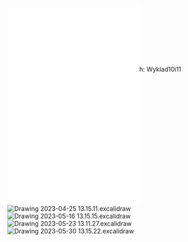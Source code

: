 
![Notatki do wykładów 10 i 11](Notatki/Semestr%202/Fizyka%201.1A/Wyk%C5%82ady/Wyk%C5%82ad%208/Notatki%20do%20wyk%C5%82ad%C3%B3w%2010%20i%2011.pdf)h: Wyklad10i11
![Elementy Optyczne - Konrad Kłoniecki](Notatki/Semestr%202/Fizyka%201.1A/Wyk%C5%82ady/Wyk%C5%82ad%208/Elementy%20Optyczne%20-%20Konrad%20K%C5%82oniecki.pdf)![soczewki grube](Notatki/Semestr%202/Fizyka%201.1A/Wyk%C5%82ady/Wyk%C5%82ad%208/soczewki%20grube.pdf)![Drawing 2023-04-25 13.15.11.excalidraw](Notatki/Semestr%202/Fizyka%201.1A/Wyk%C5%82ady/Wyk%C5%82ad%208/Drawing%202023-04-25%2013.15.11.excalidraw.svg)![Drawing 2023-05-16 13.15.15.excalidraw](Notatki/Semestr%202/Fizyka%201.1A/Wyk%C5%82ady/Wyk%C5%82ad%208/Drawing%202023-05-16%2013.15.15.excalidraw.svg)
![Drawing 2023-05-23 13.11.27.excalidraw](Notatki/Semestr%202/Fizyka%201.1A/Wyk%C5%82ady/Wyk%C5%82ad%208/Drawing%202023-05-23%2013.11.27.excalidraw.svg)
![Drawing 2023-05-30 13.15.22.excalidraw](Notatki/Semestr%202/Fizyka%201.1A/Wyk%C5%82ady/Wyk%C5%82ad%208/Drawing%202023-05-30%2013.15.22.excalidraw.svg)